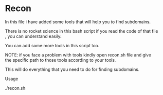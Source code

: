 # Recon

In this file i have added some tools that will help you to find subdomains.

There is no rocket science in this bash script if you read the code of that file , you can understand easily.

You can add some more tools in this script too.

NOTE: if you face a problem with tools kindly open recon.sh file and give the specific path to those tools according to your tools.

This will do everything that you need to do for finding subdomains.

Usage 

./recon.sh <domain>
